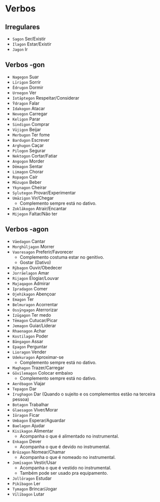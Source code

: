 # Verbos

## Irregulares

-   `Sagon` Ser/Existir
-   `Ilagon` Estar/Existir
-   `Jagon` Ir

## Verbos -gon

-   `Nagegon` Suar
-   `Līrigon` Sorrir
-   `Ēdrugon` Dormir
-   `Urnegon` Ver
-   `Iotāptegon` Respeitar/Considerar
-   `Ȳdragon` Falar
-   `Idakogon` Atacar
-   `Nevegon` Carregar
-   `Keligon` Parar
-   `Sindigon` Comprar
-   `Vūjigon` Beijar
-   `Merbugon` Ter fome
-   `Bardugon` Escrever
-   `Arghugon` Caçar
-   `Pilogon` Segurar
-   `Nektogon` Cortar/Fatiar
-   `Angogon` Morder
-   `Dēmagon` Sentar
-   `Limagon` Chorar
-   `Ropagon` Cair
-   `Mōzugon` Beber
-   `Ykynagon` Cheirar
-   `Sylutegon` Provar/Experimentar
-   `Umāzigon` Vir/Chegar
    -   Complemento sempre está no dativo.
-   `Zoklākogon` Atrair/Encantar
-   `Mijegon` Faltar/Não ter

## Verbos -agon

-   `Vāedagon` Cantar
-   `Morghūljagon` Morrer
-   `Vaoresagon` Preferir/Favorecer
    -   Complemento costuma estar no genitivo.
    -   Gostar (Dativo)
-   `Rȳbagon` Ouvir/Obedecer
-   `Jorrāelagon` Amar
-   `Rijagon` Elogiar/Louvar
-   `Majaqagon` Admirar
-   `Ipradagon` Comer
-   `Ojehikagon` Abençoar
-   `Emagon` Ter
-   `Belmuragon` Acorrentar
-   `Ossȳngagon` Aterrorizar
-   `Izūgagon` Ter medo
-   `Tēmagon` Cutucar/Picar
-   `Jemagon` Guiar/Liderar
-   `Rhaenagon` Achar
-   `Kostilagon` Poder
-   `Bāngagon` Assar
-   `Epagon` Perguntar
-   `Lioragon` Vender
-   `Udekuragon` Aproximar-se
    -   Complemento sempre está no dativo.
-   `Maghagon` Trazer/Carregar
-   `Gōvilemagon` Colocar embaixo
    -   Complemento sempre está no dativo.
-   `Aerēbagon` Viajar
-   `Tepagon` Dar
-   `Irughagon` Dar (Quando o sujeito e os complementos estão na terceira pessoa)
-   `Botagon` Trabalhar
-   `Glaesagon` Viver/Morar
-   `Iōragon` Ficar
-   `Umbagon` Esperar/Aguardar
-   `Baelagon` Ajudar
-   `Kisikagon` Alimentar
    -   Acompanha o que é alimentado no instrumental.
-   `Enkagon` Dever
    -   Acompanha o que é devido no instrumental.
-   `Brōzagon` Nomear/Chamar
    -   Acompanha o que é nomeado no instrumental.
-   `Jomīsagon` Vestir/Usar
    -   Acompanha o que é vestido no instrumental.
    -   Também pode ser usado pra equipamento.
-   `Jollōragon` Estudar
-   `Pikībagon` Ler
-   `Tymagon` Brincar/Jogar
-   `Vīlībagon` Lutar
